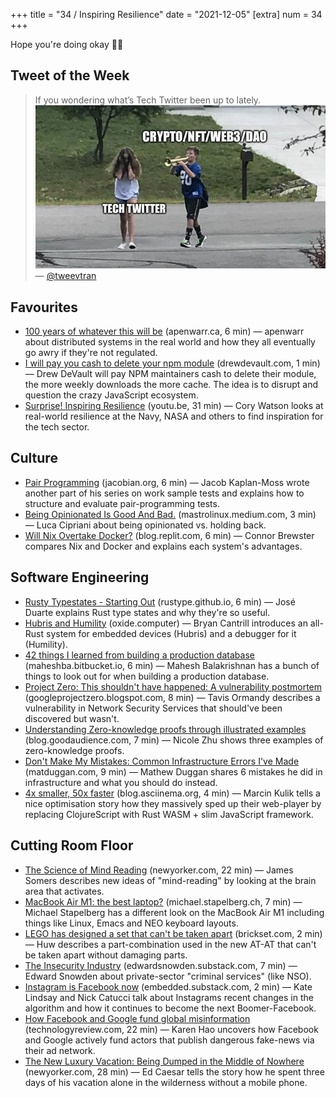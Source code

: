 +++
title = "34 / Inspiring Resilience"
date = "2021-12-05"
[extra]
num = 34
+++

Hope you're doing okay ✌🏻

## Tweet of the Week

> If you wondering what’s Tech Twitter been up to lately.
> ![A meme. A boy with a trumped follows a girl that covers her ears. Text on the boy reads "crypto/nft/web3/dao", text on the girl reads "tech twitter"](twitter_image.jpeg)
> — [@tweevtran](https://twitter.com/tweevtran/status/1464947469557682180)

## Favourites
* [100 years of whatever this will be](https://apenwarr.ca/log/20211201) (apenwarr.ca, 6 min) — apenwarr about distributed systems in the real world and how they all eventually go awry if they're not regulated.
* [I will pay you cash to delete your npm module](https://drewdevault.com/2021/11/16/Cash-for-leftpad.html) (drewdevault.com, 1 min) — Drew DeVault will pay NPM maintainers cash to delete their module, the more weekly downloads the more cache. The idea is to disrupt and question the crazy JavaScript ecosystem.
* [Surprise! Inspiring Resilience](https://youtu.be/JSiESJwRmzg) (youtu.be, 31 min) — Cory Watson looks at real-world resilience at the Navy, NASA and others to find inspiration for the tech sector.

## Culture
* [Pair Programming](https://jacobian.org/2021/nov/30/wst-pair-programming/) (jacobian.org, 6 min) — Jacob Kaplan-Moss wrote another part of his series on work sample tests and explains how to structure and evaluate pair-programming tests.
* [Being Opinionated Is Good And Bad.](https://mastrolinux.medium.com/being-opinionated-is-good-and-bad-897303bdb2db) (mastrolinux.medium.com, 3 min) — Luca Cipriani about being opinionated vs. holding back.
* [Will Nix Overtake Docker?](https://blog.replit.com/nix-vs-docker) (blog.replit.com, 6 min) — Connor Brewster compares Nix and Docker and explains each system's advantages.

## Software Engineering
* [Rusty Typestates - Starting Out](https://rustype.github.io/notes/notes/rust-typestate-series/rust-typestate-part-1.html) (rustype.github.io, 6 min) — José Duarte explains Rust type states and why they're so useful.
* [Hubris and Humility](https://oxide.computer/blog/hubris-and-humility) (oxide.computer) — Bryan Cantrill introduces an all-Rust system for embedded devices (Hubris) and a debugger for it (Humility).
* [42 things I learned from building a production database](https://maheshba.bitbucket.io/blog/2021/10/19/42Things.html) (maheshba.bitbucket.io, 6 min) — Mahesh Balakrishnan has a bunch of things to look out for when building a production database.
* [Project Zero: This shouldn't have happened: A vulnerability postmortem](https://googleprojectzero.blogspot.com/2021/12/this-shouldnt-have-happened.html) (googleprojectzero.blogspot.com, 8 min) — Tavis Ormandy describes a vulnerability in Network Security Services that should've been discovered but wasn't.
* [Understanding Zero-knowledge proofs through illustrated examples](https://blog.goodaudience.com/understanding-zero-knowledge-proofs-through-simple-examples-df673f796d99) (blog.goodaudience.com, 7 min) — Nicole Zhu shows three examples of zero-knowledge proofs. 
* [Don't Make My Mistakes: Common Infrastructure Errors I've Made](https://matduggan.com/mistakes/) (matduggan.com, 9 min) — Mathew Duggan shares 6 mistakes he did in infrastructure and what you should do instead.
* [4x smaller, 50x faster](https://blog.asciinema.org/post/smaller-faster/) (blog.asciinema.org, 4 min) — Marcin Kulik tells a nice optimisation story how they massively sped up their web-player by replacing ClojureScript with Rust WASM + slim JavaScript framework.

## Cutting Room Floor
* [The Science of Mind Reading](https://www.newyorker.com/magazine/2021/12/06/the-science-of-mind-reading) (newyorker.com, 22 min) — James Somers describes new ideas of "mind-reading" by looking at the brain area that activates.
* [MacBook Air M1: the best laptop?](https://michael.stapelberg.ch/posts/2021-11-28-macbook-air-m1/) (michael.stapelberg.ch, 7 min) — Michael Stapelberg has a different look on the MacBook Air M1 including things like Linux, Emacs and NEO keyboard layouts.
* [LEGO has designed a set that can't be taken apart](https://brickset.com/article/67650/lego-has-designed-a-set-that-can-t-be-taken-apart) (brickset.com, 2 min) — Huw describes a part-combination used in the new AT-AT that can't be taken apart without damaging parts.
* [The Insecurity Industry](https://edwardsnowden.substack.com/p/ns-oh-god-how-is-this-legal) (edwardsnowden.substack.com, 7 min) — Edward Snowden about private-sector "criminal services" (like NSO).
* [Instagram is Facebook now](https://embedded.substack.com/p/instagram-is-facebook-now) (embedded.substack.com, 2 min) — Kate Lindsay and Nick Catucci talk about Instagrams recent changes in the algorithm and how it continues to become the next Boomer-Facebook.
* [How Facebook and Google fund global misinformation](https://www.technologyreview.com/2021/11/20/1039076/facebook-google-disinformation-clickbait/) (technologyreview.com, 22 min) — Karen Hao uncovers how Facebook and Google actively fund actors that publish dangerous fake-news via their ad network.
* [The New Luxury Vacation: Being Dumped in the Middle of Nowhere](https://www.newyorker.com/magazine/2021/11/29/the-new-luxury-vacation-being-dumped-in-the-middle-of-nowhere) (newyorker.com, 28 min) — Ed Caesar tells the story how he spent three days of his vacation alone in the wilderness without a mobile phone.